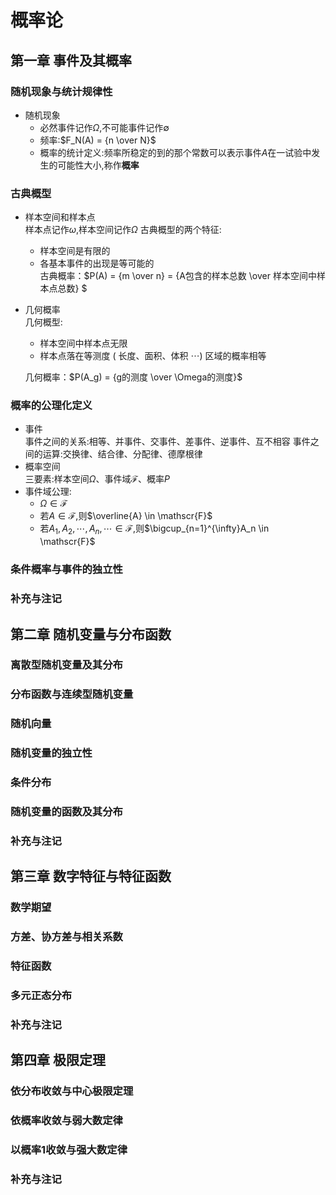 # 概率论

## 第一章 事件及其概率

### 随机现象与统计规律性
- 随机现象  
    - 必然事件记作$\Omega$,不可能事件记作$\emptyset$   
    - 频率:$F_N(A) = {n \over N}$    
    - 概率的统计定义:频率所稳定的到的那个常数可以表示事件$A$在一试验中发生的可能性大小,称作<strong>概率</strong>
### 古典概型
- 样本空间和样本点  
    样本点记作$\omega$,样本空间记作$\Omega$
    古典概型的两个特征:    
    * 样本空间是有限的
    * 各基本事件的出现是等可能的    
    古典概率：$P(A) = {m \over n} = {A包含的样本总数 \over 样本空间中样本点总数} $
- 几何概率  
    几何概型:
    - 样本空间中样本点无限
    -  样本点落在等测度 ( 长度、面积、体积 $\cdots$) 区域的概率相等
      
    几何概率：$P(A_g) = {g的测度 \over \Omega的测度}$
### 概率的公理化定义
- 事件  
    事件之间的关系:相等、并事件、交事件、差事件、逆事件、互不相容
    事件之间的运算:交换律、结合律、分配律、德摩根律
- 概率空间  
    三要素:样本空间$\Omega$、事件域${\mathscr{F}}$、概率$P$    
- 事件域公理:
    - $\Omega \in \mathscr{F}$
    - 若$A \in \mathscr{F}$,则$\overline{A} \in \mathscr{F}$
    - 若$A_1,A_2,\cdots,A_n,\cdots \in \mathscr{F}$,则$\bigcup_{n=1}^{\infty}A_n \in \mathscr{F}$
### 条件概率与事件的独立性
### 补充与注记

## 第二章 随机变量与分布函数

### 离散型随机变量及其分布
### 分布函数与连续型随机变量
### 随机向量
### 随机变量的独立性
### 条件分布
### 随机变量的函数及其分布
### 补充与注记

## 第三章 数字特征与特征函数

### 数学期望
### 方差、协方差与相关系数
### 特征函数
### 多元正态分布
### 补充与注记

## 第四章 极限定理

### 依分布收敛与中心极限定理
### 依概率收敛与弱大数定律
### 以概率1收敛与强大数定律
### 补充与注记

